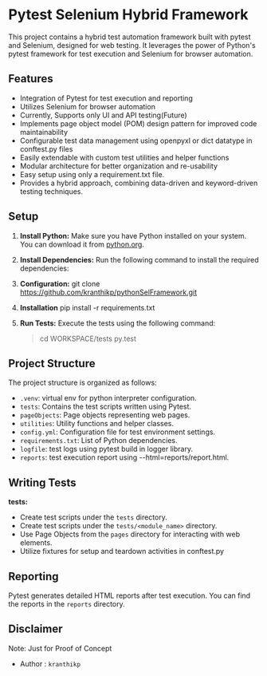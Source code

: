 # Pytest Selenium Hybrid Framework

This project contains a hybrid test automation framework built with pytest and Selenium, designed for web testing. It leverages the power of Python's pytest framework for test execution and Selenium for browser automation.

## Features

- Integration of Pytest for test execution and reporting
- Utilizes Selenium for browser automation
- Currently, Supports only UI and API testing(Future)
- Implements page object model (POM) design pattern for improved code maintainability
- Configurable test data management using openpyxl or dict datatype in conftest.py files
- Easily extendable with custom test utilities and helper functions
- Modular architecture for better organization and re-usability
- Easy setup using only a requirement.txt file.
- Provides a hybrid approach, combining data-driven and keyword-driven testing techniques.

## Setup

1. **Install Python:** Make sure you have Python installed on your system. You can download it from [python.org](https://www.python.org/).

2. **Install Dependencies:** Run the following command to install the required dependencies:

3. **Configuration:** git clone https://github.com/kranthikp/pythonSelFramework.git

4. **Installation** pip install -r requirements.txt

4. **Run Tests:** Execute the tests using the following command:
    > cd WORKSPACE/tests 
    > py.test

## Project Structure

The project structure is organized as follows:
- `.venv`: virtual env for python interpreter configuration.
- `tests`: Contains the test scripts written using Pytest.
- `pageObjects`: Page objects representing web pages.
- `utilities`: Utility functions and helper classes.
- `config.yml`: Configuration file for test environment settings.
- `requirements.txt`: List of Python dependencies.
- `logfile`: test logs using pytest build in logger library.
- `reports`: test execution report using --html=reports/report.html.

## Writing Tests

**tests:**
- Create test scripts under the `tests` directory.
- Create test scripts under the `tests/<module_name>` directory.
- Use Page Objects from the `pages` directory for interacting with web elements.
- Utilize fixtures for setup and teardown activities in conftest.py

## Reporting

Pytest generates detailed HTML reports after test execution. You can find the reports in the `reports` directory.

## Disclaimer

Note: Just for Proof of Concept

- Author : `kranthikp`
